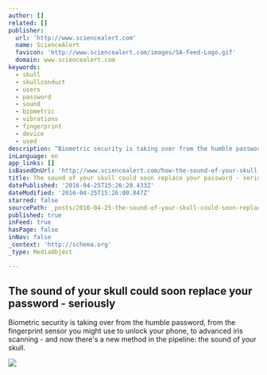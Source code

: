 ```yaml
---
author: []
related: []
publisher:
  url: 'http://www.sciencealert.com'
  name: ScienceAlert
  favicon: 'http://www.sciencealert.com/images/SA-Feed-Logo.gif'
  domain: www.sciencealert.com
keywords:
  - skull
  - skullconduct
  - users
  - password
  - sound
  - biometric
  - vibrations
  - fingerprint
  - device
  - used
description: "Biometric security is taking over from the humble password, from the fingerprint sensor you might use to unlock your phone, to advanced iris scanning - and now there's a new method in the pipeline: the sound of your skull."
inLanguage: en
app_links: []
isBasedOnUrl: 'http://www.sciencealert.com/how-the-sound-of-your-skull-could-soon-replace-your-password'
title: The sound of your skull could soon replace your password - seriously
datePublished: '2016-04-25T15:26:20.433Z'
dateModified: '2016-04-25T15:26:00.847Z'
starred: false
sourcePath: _posts/2016-04-25-the-sound-of-your-skull-could-soon-replace-your-password-s.md
published: true
inFeed: true
hasPage: false
inNav: false
_context: 'http://schema.org'
_type: MediaObject

---
```

<article style=""><h1>The sound of your skull could soon replace your password - seriously</h1><p>Biometric security is taking over from the humble password, from the fingerprint sensor you might use to unlock your phone, to advanced iris scanning - and now there's a new method in the pipeline: the sound of your skull.</p><img src="http://www.sciencealert.com/images/articles/processed/skull-scanning_1024.jpg" /></article>